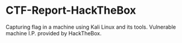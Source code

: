 # CTF-Report-HackTheBox
Capturing flag in a machine using Kali Linux and its tools. Vulnerable machine I.P. provided by HackTheBox.
